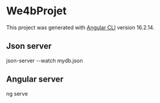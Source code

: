 # We4bProjet

This project was generated with [Angular CLI](https://github.com/angular/angular-cli) version 16.2.14.

## Json server

json-server --watch mydb.json

## Angular server

ng serve